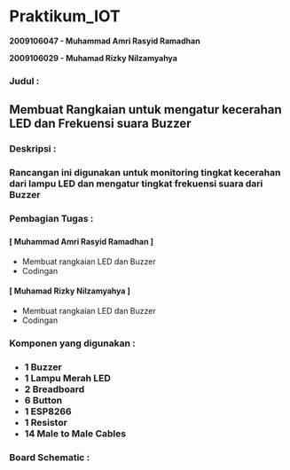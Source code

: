 # Praktikum_IOT #

<b>2009106047 - Muhammad Amri Rasyid Ramadhan</b>

<b>2009106029 - Muhamad Rizky Nilzamyahya</b>

<h3>Judul :<h3>
  <h2>Membuat Rangkaian untuk mengatur kecerahan LED dan Frekuensi suara Buzzer</h2>

  
<h3>Deskripsi :<h3>
  Rancangan ini digunakan untuk monitoring tingkat kecerahan dari lampu LED dan mengatur tingkat frekuensi suara dari Buzzer

<h3>Pembagian Tugas :<h3>
<h4>[ Muhammad Amri Rasyid Ramadhan ]</h4>
<ul>
  <li>Membuat rangkaian LED dan Buzzer</li>
  <li>Codingan</li>
</ul>
<h4>[ Muhamad Rizky Nilzamyahya ]</h4>
<ul>
  <li>Membuat rangkaian LED dan Buzzer</li>
  <li>Codingan</li>
</ul>
  
<h3>Komponen yang digunakan :<h3>
<ul>
  <li> 1 Buzzer</li>
  <li> 1 Lampu Merah LED</li>
  <li> 2 Breadboard</li>
  <li> 6 Button</li>
  <li> 1 ESP8266</li>
  <li> 1 Resistor</li>
  <li> 14 Male to Male Cables</li>
</ul>
  
<h3>Board Schematic :<h3>

